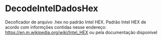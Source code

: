 # DecodeIntelDadosHex
Decoficador de arquivo .hex no padrão Intel HEX.
Padrão Intel HEX de acordo com informções contidas nesse endereço:
https://en.m.wikipedia.org/wiki/Intel_HEX
ou pela documentação disponivel
